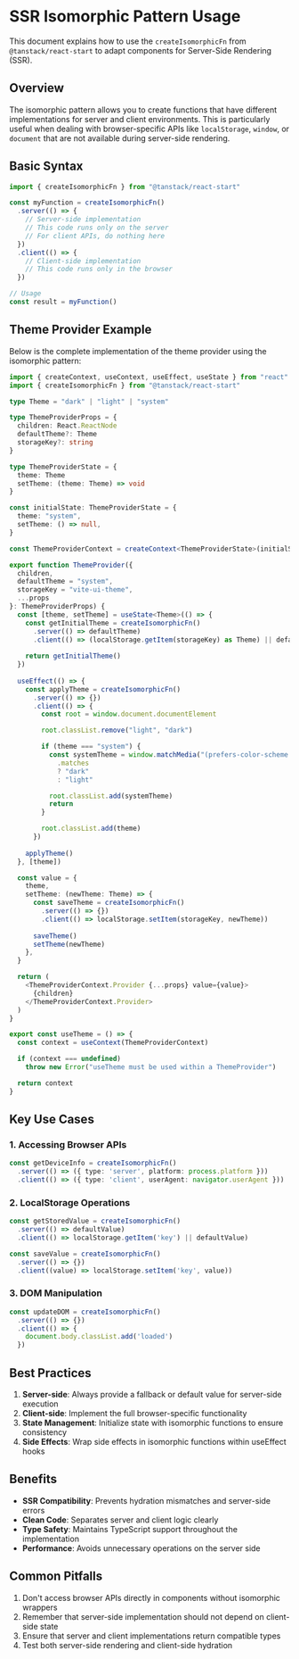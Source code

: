 # SSR Isomorphic Pattern Usage

This document explains how to use the `createIsomorphicFn` from `@tanstack/react-start` to adapt components for Server-Side Rendering (SSR).

## Overview

The isomorphic pattern allows you to create functions that have different implementations for server and client environments. This is particularly useful when dealing with browser-specific APIs like `localStorage`, `window`, or `document` that are not available during server-side rendering.

## Basic Syntax

```typescript
import { createIsomorphicFn } from "@tanstack/react-start"

const myFunction = createIsomorphicFn()
  .server(() => {
    // Server-side implementation
    // This code runs only on the server
    // For client APIs, do nothing here
  })
  .client(() => {
    // Client-side implementation
    // This code runs only in the browser
  })

// Usage
const result = myFunction()
```

## Theme Provider Example

Below is the complete implementation of the theme provider using the isomorphic pattern:

```typescript
import { createContext, useContext, useEffect, useState } from "react"
import { createIsomorphicFn } from "@tanstack/react-start"

type Theme = "dark" | "light" | "system"

type ThemeProviderProps = {
  children: React.ReactNode
  defaultTheme?: Theme
  storageKey?: string
}

type ThemeProviderState = {
  theme: Theme
  setTheme: (theme: Theme) => void
}

const initialState: ThemeProviderState = {
  theme: "system",
  setTheme: () => null,
}

const ThemeProviderContext = createContext<ThemeProviderState>(initialState)

export function ThemeProvider({
  children,
  defaultTheme = "system",
  storageKey = "vite-ui-theme",
  ...props
}: ThemeProviderProps) {
  const [theme, setTheme] = useState<Theme>(() => {
    const getInitialTheme = createIsomorphicFn()
      .server(() => defaultTheme)
      .client(() => (localStorage.getItem(storageKey) as Theme) || defaultTheme)
    
    return getInitialTheme()
  })
  
  useEffect(() => {
    const applyTheme = createIsomorphicFn()
      .server(() => {})
      .client(() => {
        const root = window.document.documentElement

        root.classList.remove("light", "dark")

        if (theme === "system") {
          const systemTheme = window.matchMedia("(prefers-color-scheme: dark)")
            .matches
            ? "dark"
            : "light"

          root.classList.add(systemTheme)
          return
        }

        root.classList.add(theme)
      })
    
    applyTheme()
  }, [theme])

  const value = {
    theme,
    setTheme: (newTheme: Theme) => {
      const saveTheme = createIsomorphicFn()
        .server(() => {})
        .client(() => localStorage.setItem(storageKey, newTheme))
      
      saveTheme()
      setTheme(newTheme)
    },
  }

  return (
    <ThemeProviderContext.Provider {...props} value={value}>
      {children}
    </ThemeProviderContext.Provider>
  )
}

export const useTheme = () => {
  const context = useContext(ThemeProviderContext)

  if (context === undefined)
    throw new Error("useTheme must be used within a ThemeProvider")

  return context
}
```

## Key Use Cases

### 1. Accessing Browser APIs

```typescript
const getDeviceInfo = createIsomorphicFn()
  .server(() => ({ type: 'server', platform: process.platform }))
  .client(() => ({ type: 'client', userAgent: navigator.userAgent }))
```

### 2. LocalStorage Operations

```typescript
const getStoredValue = createIsomorphicFn()
  .server(() => defaultValue)
  .client(() => localStorage.getItem('key') || defaultValue)

const saveValue = createIsomorphicFn()
  .server(() => {})
  .client((value) => localStorage.setItem('key', value))
```

### 3. DOM Manipulation

```typescript
const updateDOM = createIsomorphicFn()
  .server(() => {})
  .client(() => {
    document.body.classList.add('loaded')
  })
```

## Best Practices

1. **Server-side**: Always provide a fallback or default value for server-side execution
2. **Client-side**: Implement the full browser-specific functionality
3. **State Management**: Initialize state with isomorphic functions to ensure consistency
4. **Side Effects**: Wrap side effects in isomorphic functions within useEffect hooks

## Benefits

- **SSR Compatibility**: Prevents hydration mismatches and server-side errors
- **Clean Code**: Separates server and client logic clearly
- **Type Safety**: Maintains TypeScript support throughout the implementation
- **Performance**: Avoids unnecessary operations on the server side

## Common Pitfalls

1. Don't access browser APIs directly in components without isomorphic wrappers
2. Remember that server-side implementation should not depend on client-side state
3. Ensure that server and client implementations return compatible types
4. Test both server-side rendering and client-side hydration